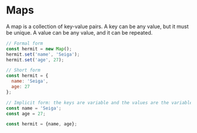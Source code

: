 # Maps

A map is a collection of key-value pairs. A key can be any value, but it must be unique. A value can be any value, and it can be repeated.

``` javascript
// Formal form
const hermit = new Map();
hermit.set('name', 'Seiga');
hermit.set('age', 27);

// Short form
const hermit = {
  name: 'Seiga',
  age: 27
};

// Implicit form: the keys are variable and the values are the variables' values
const name = 'Seiga';
const age = 27;

const hermit = {name, age};
```
